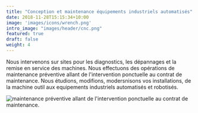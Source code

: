 ```yaml
---
title: "Conception et maintenance équipements industriels automatisés"
date: 2018-11-28T15:15:34+10:00
image: 'images/icons/wrench.png'
intro_image: "images/header/cnc.png"
featured: true
draft: false
weight: 4
---
```


Nous intervenons sur  sites pour les diagnostics, les dépannages et la remise en service des machines. Nous effectuons des opérations de maintenance préventive allant de l'intervention ponctuelle au contrat de maintenance. Nous étudions, modifions, modersnisons vos installations, de la machine outil aux equipements industriels automatisés et robotisés.

![maintenance préventive allant de l'intervention ponctuelle au contrat de maintenance.](/images/contents/cnc.png)
